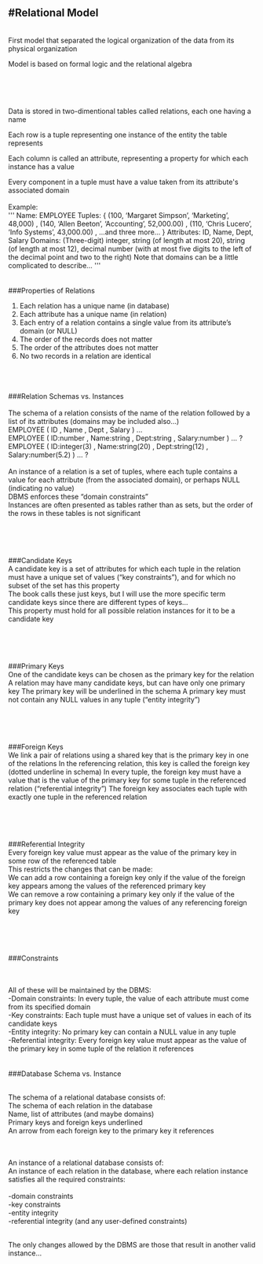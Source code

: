 #Relational Model
-
<br>
First model that separated the logical organization of the data from its physical organization

Model is based on formal logic and the relational algebra

<br><br><br>

Data is stored in two-dimentional tables called relations, each one having a name

Each row is a tuple representing one instance of the entity the table represents

Each column is called an attribute, representing a property for which each instance has a value

Every component in a tuple must have a value taken from its attribute's associated domain
<br>
<br>
Example:
<br>
'''
Name: EMPLOYEE
Tuples: { (100, ‘Margaret Simpson’, ‘Marketing’, 48,000) ,
(140, ‘Allen Beeton’, ‘Accounting’, 52,000.00) ,
(110, ‘Chris Lucero’, ‘Info Systems’, 43,000.00) ,
…and three more… }
Attributes: ID, Name, Dept, Salary
Domains: (Three-digit) integer, string (of length at most 20), string (of length at most 12), decimal number (with at most five digits to the left of the decimal point and two to the right)
Note that domains can be a little complicated to describe...
'''
<br>
<br>
<br>
###Properties of Relations
<br>
1. Each relation has a unique name (in database)
2. Each attribute has a unique name (in relation)
3. Each entry of a relation contains a single value from its attribute’s domain (or NULL)
4. The order of the records does not matter
5. The order of the attributes does not matter
6. No two records in a relation are identical
<br>
<br>
<br>
###Relation Schemas vs. Instances
<br>
<br>
The schema of a relation consists of the name of the relation followed by a list of its attributes (domains may be included also…)
<br>
EMPLOYEE ( ID , Name , Dept , Salary ) …
<br>
EMPLOYEE ( ID:number , Name:string , Dept:string , Salary:number ) … ?
<br>
EMPLOYEE ( ID:integer(3) , Name:string(20) , Dept:string(12) , Salary:number(5.2) ) … ?
<br>
<br>
An instance of a relation is a set of tuples, where each tuple contains a value for each attribute (from the associated domain), or perhaps NULL (indicating no value)
<br>
DBMS enforces these “domain constraints”
<br>
Instances are often presented as tables rather than as sets, but the order of the rows in these tables is not significant

<br><br><br>

###Candidate Keys
<br>
A candidate key is a set of attributes for which each tuple in the relation must have a unique set of values (“key constraints”), and for which no subset of the set has this property
<br>
The book calls these just keys, but I will use the more specific term candidate keys since there are different types of keys…
<br>
This property must hold for all possible relation instances for it to be a candidate key

<br><br><br>

###Primary Keys
<br>
One of the candidate keys can be chosen as the primary key for the relation
A relation may have many candidate keys, but can have only one primary key
The primary key will be underlined in the schema
A primary key must not contain any NULL values in any tuple (“entity integrity”)

<br><br><br>

###Foreign Keys
<br>
We link a pair of relations using a shared key that is the primary key in one of the relations
In the referencing relation, this key is called the foreign key (dotted underline in schema)
In every tuple, the foreign key must have a value that is the value of the primary key for some tuple in the referenced relation (“referential integrity”)
The foreign key associates each tuple with exactly one tuple in the referenced relation

<br><br><br>

###Referential Integrity
<br>
Every foreign key value must appear as the value of the primary key in some row of the referenced table
<br>
This restricts the changes that can be made:
<br>
We can add a row containing a foreign key only if the value of the foreign key appears among the values of the referenced primary key
<br>
We can remove a row containing a primary key only if the value of the primary key does not appear among the values of any referencing foreign key

<br><br><br>

###Constraints

<br><br>
All of these will be maintained by the DBMS:
<br>
-Domain constraints: In every tuple, the value of each attribute must come from its specified domain
<br>
-Key constraints: Each tuple must have a unique set of values in each of its candidate keys
<br>
-Entity integrity: No primary key can contain a NULL value in any tuple
<br>
-Referential integrity: Every foreign key value must appear as the value of the primary key in some tuple of the relation it references
<br>
<br>
<br>
###Database Schema vs. Instance
<br><br>

The schema of a relational database consists of:
<br>
The schema of each relation in the database
<br>
Name, list of attributes (and maybe domains)
<br>
Primary keys and foreign keys underlined
<br>
An arrow from each foreign key to the primary key it references

<br><br>
An instance of a relational database consists of:
<br>
An instance of each relation in the database, where each relation instance satisfies all the required constraints:
<br><br>
-domain constraints
<br>
-key constraints
<br>
-entity integrity
<br>
-referential integrity (and any user-defined constraints)
<br><br>

The only changes allowed by the DBMS are those that result in another valid instance…

<br><br><br>

###